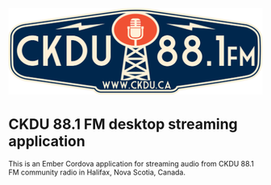 ![alt CKDU 88.1FM](public/ckdu-color.svg)

# CKDU 88.1 FM desktop streaming application

This is an Ember Cordova application for streaming audio from CKDU 88.1 FM community radio in Halifax, Nova Scotia, Canada.